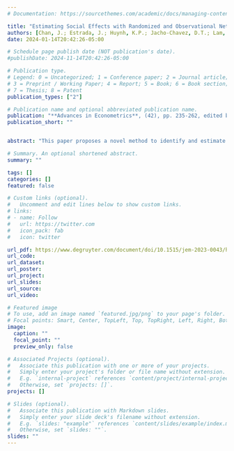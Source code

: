 ```yaml
---
# Documentation: https://sourcethemes.com/academic/docs/managing-content/

title: "Estimating Social Effects with Randomized and Observational Network Data"
authors: [Chan, J.; Estrada, J.; Huynh, K.P.; Jacho-Chavez, D.T.; Lam, S.;Sanchez-Aragon, L.]
date: 2024-01-14T20:42:26-05:00

# Schedule page publish date (NOT publication's date).
#publishDate: 2024-11-14T20:42:26-05:00

# Publication type.
# Legend: 0 = Uncategorized; 1 = Conference paper; 2 = Journal article;
# 3 = Preprint / Working Paper; 4 = Report; 5 = Book; 6 = Book section;
# 7 = Thesis; 8 = Patent
publication_types: ["2"]

# Publication name and optional abbreviated publication name.
publication: "**Advances in Econometrics**, (42), pp. 235-262, edited by Áureo de Paula, Elie Tamer, and Marcel Voia. Emerald Group Publishing"
publication_short: ""


abstract: "This paper proposes a novel method to identify and estimate the parameters of interest in the popular so-called linear-in-means regression model in situations where initial randomization of peers induces the observed network of interest. We argue that initially randomized peers do not generate social effects. However, after randomization, agents can endogenously form relevant connections that can create peer influences.  We introduce a moment condition that aggregates local heterogeneous identifying information for all agents in the population. Assuming psi-dependence in the endogenous network space, a Generalized Method of Moments (GMM) estimator is then proposed that is shown to be consistent, asymptotically normally distributed, and also easy to implement using widely used existing statistical software because of its closed form definition. Monte Carlo exercises confirm the good small-sample performance of the proposed GMM estimator, and an empirical application using data from high-school students in Hong Kong finds strong positive spillover effects of math test scores among study partners in our sample, assuming that their observed seatmates were exogenously assigned by their teachers."

# Summary. An optional shortened abstract.
summary: ""

tags: []
categories: []
featured: false

# Custom links (optional).
#   Uncomment and edit lines below to show custom links.
# links:
# - name: Follow
#   url: https://twitter.com
#   icon_pack: fab
#   icon: twitter

url_pdf: https://www.degruyter.com/document/doi/10.1515/jem-2023-0043/html
url_code:
url_dataset:
url_poster:
url_project:
url_slides:
url_source:
url_video:

# Featured image
# To use, add an image named `featured.jpg/png` to your page's folder. 
# Focal points: Smart, Center, TopLeft, Top, TopRight, Left, Right, BottomLeft, Bottom, BottomRight.
image:
  caption: ""
  focal_point: ""
  preview_only: false

# Associated Projects (optional).
#   Associate this publication with one or more of your projects.
#   Simply enter your project's folder or file name without extension.
#   E.g. `internal-project` references `content/project/internal-project/index.md`.
#   Otherwise, set `projects: []`.
projects: []

# Slides (optional).
#   Associate this publication with Markdown slides.
#   Simply enter your slide deck's filename without extension.
#   E.g. `slides: "example"` references `content/slides/example/index.md`.
#   Otherwise, set `slides: ""`.
slides: ""
---
```

